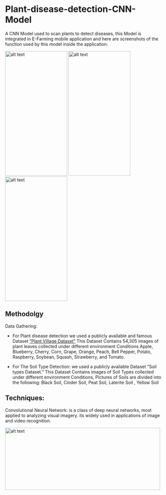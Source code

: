# Plant-disease-detection-CNN-Model

A CNN Model used to scan plants to detect diseases, this Model is integrated in E-Farming mobile application and here are screenshots of the function used by this model inside the application:

<img src="https://user-images.githubusercontent.com/72973609/127567307-475f68ee-54f2-44d6-91b5-2a4d34b72c0e.jpg" alt="alt text" width="200" height="400"> <img src="https://user-images.githubusercontent.com/72973609/127567536-701867ec-d1ea-4f52-bef3-e57e81c1e9b4.jpg" alt="alt text" width="200" height="400"> <img src="https://user-images.githubusercontent.com/72973609/127567765-268f55d3-edbb-4693-a7c6-4dc871ebb297.jpg" alt="alt text" width="200" height="400">

## Methodolgy 

Data Gathering:
* For Plant disease detection
we used a publicly available and famous Dataset [“Plant Village Dataset”](https://www.kaggle.com/emmarex/plantdisease)
This Dataset Contains 54,305 images of plant leaves collected under different environment Conditions
Apple, Blueberry, Cherry, Corn, Grape, Orange, Peach, Bell Pepper, Potato, Raspberry, Soybean, Squash, Strawberry, and Tomato. 

* For The Soil Type Detection:
we used a publicly available Dataset “Soil types Dataset.” 
This Dataset Contains images of Soil Types collected under different environment Conditions, Pictures of Soils are divided into the following: 
Black Soil, Cinder Soil, Peat Soil, Laterite Soil , Yellow Soil 

## Techniques:

Convolutional Neural Network: is a class of deep neural networks, most applied to analyzing visual imagery. its widely used in applications of image and video recognition.

<img src="https://user-images.githubusercontent.com/72973609/127575041-c73b3e28-9510-465d-8c8b-7ac991f5546e.png" alt="alt text" width="500" height="200">

